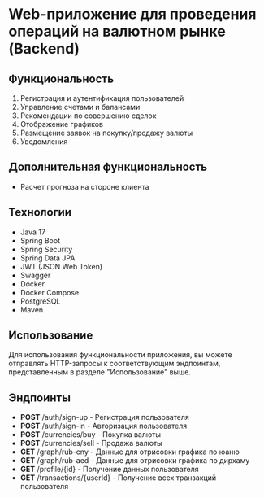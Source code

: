 Web-приложение для проведения операций на валютном рынке (Backend)
==================================================================

Функциональность
----------------

1.  Регистрация и аутентификация пользователей
2.  Управление счетами и балансами
3.  Рекомендации по совершению сделок
4.  Отображение графиков
5.  Размещение заявок на покупку/продажу валюты
6.  Уведомления

Дополнительная функциональность
-------------------------------

*   Расчет прогноза на стороне клиента

Технологии
----------

*   Java 17
*   Spring Boot
*   Spring Security
*   Spring Data JPA
*   JWT (JSON Web Token)
*   Swagger
*   Docker
*   Docker Compose
*   PostgreSQL
*   Maven

Использование
-------------

Для использования функциональности приложения, вы можете отправлять HTTP-запросы к соответствующим эндпоинтам, представленным в разделе "Использование" выше.

Эндпоинты
---------

*   **POST** /auth/sign-up - Регистрация пользователя
*   **POST** /auth/sign-in - Авторизация пользователя
*   **POST** /currencies/buy - Покупка валюты
*   **POST** /currencies/sell - Продажа валюты
*   **GET** /graph/rub-cny - Данные для отрисовки графика по юаню
*   **GET** /graph/rub-aed - Данные для отрисовки графика по дирхаму
*   **GET** /profile/{id} - Получение данных пользователя
*   **GET** /transactions/{userId} - Получение всех транзакций пользователя
